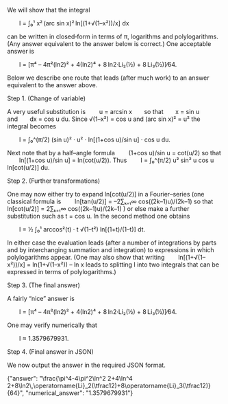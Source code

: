 We will show that the integral

  I = ∫₀¹ x² (arc sin x)² ln[(1+√(1–x²))/x] dx

can be written in closed‐form in terms of π, logarithms and polylogarithms. (Any answer equivalent to the answer below is correct.) One acceptable answer is

  I = [π⁴ – 4π²(ln2)² + 4(ln2)⁴ + 8 ln2·Li₂(½) + 8 Li₃(½)]⁄64.

Below we describe one route that leads (after much work) to an answer equivalent to the answer above.

Step 1. (Change of variable)

A very useful substitution is
  u = arcsin x  so that  x = sin u  and  dx = cos u du.
Since √(1–x²) = cos u and (arc sin x)² = u² the integral becomes

  I = ∫₀^(π/2) (sin u)² · u² · ln[(1+cos u)/sin u] · cos u du.

Next note that by a half–angle formula
  (1+cos u)/sin u = cot(u/2)
so that
  ln[(1+cos u)/sin u] = ln(cot(u/2)).
Thus
  I = ∫₀^(π/2) u² sin² u cos u ln[cot(u/2)] du.

Step 2. (Further transformations)

One may now either try to expand ln[cot(u/2)] in a Fourier–series (one classical formula is 
  ln[tan(u/2)] = –2∑ₖ₌₁∞ cos((2k–1)u)/(2k–1)
so that ln[cot(u/2)] = 2∑ₖ₌₁∞ cos((2k–1)u)/(2k–1) )
or else make a further substitution such as t = cos u. In the second method one obtains

  I = ½ ∫₀¹ arccos²(t) · t √(1–t²) ln[(1+t)/(1–t)] dt.

In either case the evaluation leads (after a number of integrations by parts and by interchanging summation and integration) to expressions in which polylogarithms appear. (One may also show that writing
  ln[(1+√(1–x²))/x] = ln(1+√(1–x²)) – ln x
leads to splitting I into two integrals that can be expressed in terms of polylogarithms.)

Step 3. (The final answer)

A fairly “nice” answer is

  I = [π⁴ – 4π²(ln2)² + 4(ln2)⁴ + 8 ln2·Li₂(½) + 8 Li₃(½)]⁄64.

One may verify numerically that

  I ≈ 1.3579679931.

Step 4. (Final answer in JSON)

We now output the answer in the required JSON format.

{"answer": "\\frac{\\pi^4-4\\pi^2\\ln^2 2+4\\ln^4 2+8\\ln2\\,\\operatorname{Li}_2(\\tfrac12)+8\\operatorname{Li}_3(\\tfrac12)}{64}", "numerical_answer": "1.3579679931"}